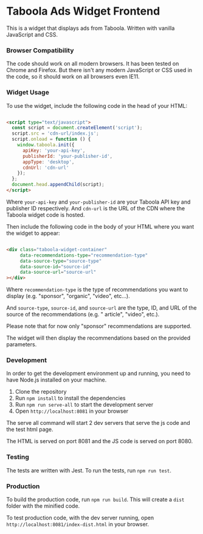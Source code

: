 # Taboola Ads Widget Frontend

This is a widget that displays ads from Taboola. Written with vanilla JavaScript and CSS.

### Browser Compatibility

The code should work on all modern browsers. It has been tested on Chrome and Firefox.
But there isn't any modern JavaScript or CSS used in the code, so it should work on all browsers even IE11.

### Widget Usage

To use the widget, include the following code in the head of your HTML:

```html

<script type="text/javascript">
  const script = document.createElement('script');
  script.src = 'cdn-url/index.js';
  script.onload = function () {
    window.taboola.init({
      apiKey: 'your-api-key',
      publisherId: 'your-publisher-id',
      appType: 'desktop',
      cdnUrl: 'cdn-url'
    });
  };
  document.head.appendChild(script);
</script>
```

Where `your-api-key` and `your-publisher-id` are your Taboola API key and publisher ID respectively.
And `cdn-url` is the URL of the CDN where the Taboola widget code is hosted.

Then include the following code in the body of your HTML where you want the widget to appear:

```html

<div class="taboola-widget-container"
     data-recommendations-type="recommendation-type"
     data-source-type="source-type"
     data-source-id="source-id"
     data-source-url="source-url"
></div>
```

Where `recommendation-type` is the type of recommendations you want to display (e.g. "sponsor", "organic", "video",
etc...).

And `source-type`, `source-id`, and `source-url` are the type, ID, and URL of the source of the recommendations (e.g. "
article", "video", etc.).

Please note that for now only "sponsor" recommendations are supported.

The widget will then display the recommendations based on the provided parameters.

### Development

In order to get the development environment up and running, you need to have Node.js installed on your machine.

1. Clone the repository
2. Run `npm install` to install the dependencies
3. Run `npm run serve-all` to start the development server
4. Open `http://localhost:8081` in your browser

The serve all command will start 2 dev servers that serve the js code and the test html page.

The HTML is served on port 8081 and the JS code is served on port 8080.

### Testing

The tests are written with Jest. To run the tests, run `npm run test`.

### Production

To build the production code, run `npm run build`. This will create a `dist` folder with the minified code.

To test production code, with the dev server running, open `http://localhost:8081/index-dist.html` in your browser.

